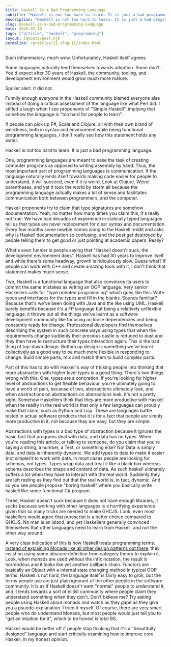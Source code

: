 ```yaml
---
title: Haskell is a Bad Programming Language
subtitle: "Haskell is not too hard to learn. It is just a bad programming language."
description: "Haskell is not too hard to learn. It is just a bad programming language."
slug: haskell-is-a-bad-programming-language
date: 2020-07-10
tags: ["article", "haskell", "programming"]
layout: layouts/post.njk
permalink: /articles/{{ slug }}/index.html
---
```


Such inflammatory, much wow. Unfortunately, Haskell itself agrees.

Some languages naturally lend themselves towards adoption. Some don't. You'd expect after 30 years of Haskell, the community, tooling, and development environment would grow much more mature.

Spoiler alert. It did not.

Funnily enough everyone in the Haskell community blamed everyone else instead of doing a critical assessment of the language like what Perl did. I stifled a laugh when I see proponents of "Simple Haskell", implying that somehow the language is "too hard for people to learn".

If people can pick up F#, Scala and Clojure, all with their own brand of weirdness, both in syntax and environment while being functional programming languages, I don't really see how this statement holds any water.

Haskell is not too hard to learn. It is just a bad programming language.

One, programming languages are meant to ease the task of creating computer programs as opposed to writing assembly by hand. Thus, the most important part of programming languages is communication. If the language naturally lends itself towards making code easier for people to understand, it will succeed, even if it is weird. Look at Clojure. Weird parentheses, and yet it took the world by storm all because the programming language actually makes a lot of sense and facilitates communication both between programmers, and the computer.

Haskell proponents try to claim that type signatures are somehow documentation. Yeah, no matter how many times you claim this, it's really not true. We have had decades of experience in statically typed languages tell us that types are never replacement for clear syntax and documentation. Every few months some newbie comes along to the Haskell reddit and asks why is Haskell documentation so confusing, and the post get destroyed by people telling them to get good or just pointing at academic papers. Really?

What's even funnier is people saying that "Haskell doesn't suck, the development environment does". Haskell has had 30 years to improve itself and while there's some headway, growth is ridiculously slow. Guess what? If people can work with C++ and create amazing tools with it, I don't think that statement makes much sense.

Two, Haskell is a functional language that also convinces its users to commit the same mistakes as writing an OOP language. Very senior Haskellers calls for "type oriented programming" which goes like this: Write types and interfaces for the types and fill in the blanks. Sounds familiar? Because that's we've been doing with Java and the like using UML. Haskell barely benefits because it's a FP language but being a relatively unflexible language, it throws out all the things we've learnt as a software development community like focusing on loose dependencies and being constantly ready for change. Professional developers find themselves describing the system in such concrete ways using types that when the requirements change suddenly their precious castle is reduced to dust and they then have to restructure their types interaction again. This is the bad thing of top-down design. Bottom up design is something we've learnt collectively as a good way to be much more flexible in responding to change. Build simple parts, mix and match them to build complex parts.

Part of this has to do with Haskell's way of tricking people into thinking that more abstraction with higher level types is a good thing. There's two things wrong with this. One, types are a concretion. If you're looking for higher level of abstractions to get flexible behaviour, you're ultimately going to have a world of pain, because of two, abstractions ultimately leak, and when abstractions on abstractions on abstractions leak, it's not a pretty sight. Somehow Haskellers think that they are more productive with Haskell when the reality in the real world is that only a few languages can proudly make that claim, such as Python and Lisp. These are languages battle tested in actual software products that it is for a fact that people are simply more productive in it, not because they are easy, but they are simple.

Abstractions with types is a bad type of abstraction because it ignores the basic fact that programs deal with data, and data has no types. When you're reading this article, or talking to someone, do you claim that you're saying a string, a number, a Text, or something else? No! Data is simply data, and data is inherently dynamic. We add types to data to make it easier (not simpler!) to work with data. In most cases people are looking for schemas, not types. Types wrap data and treat it like a black box whereas schema describes the shape and content of data. As such haskell ultimately suffers a lot when they have to interact with the real world. Suddenly they are left reeling as they find out that the real world is, in fact, dynamic. And so you see people propose "boring haskell" where you basically write haskell like some functional C# program.

Three, Haskell doesn't suck because it does not have enough libraries, it sucks because working with other languages is a horrifying experience given that so many tricks are needed to make GHCJS. Look, even most haskellers would agree that purescript is a better choice compared to GHCJS. No man is an island, and yet Haskellers generally convinced themselves that other languages need to learn from Haskell, and not the other way around.

A very clear indication of this is how Haskell treats programming terms. [Instead of explaining Monads like all other design patterns out there](https://medium.com/glassblade/pragmatic-monad-understanding-c6f6447d1bcb), they insist on using some obscure definition from category theory to explain it. Look, when monads are used without the infix notation, the result is horrendous and it looks like yet another callback chain. Functors are basically an Object with a internal state changing method in typical OOP terms. Haskell is not hard, the language itself is fairly easy to grok, but the terms people use are just plain ignorant of the other people in the software community. It is as if Haskell doesn't want "normal" people to understand it, and it lends towards a sort of elitist community where people claim they understand something when they don't. Don't believe me? Try asking people using Haskell about monads and watch as they gape as they give you a psuedo-explanation. I tried it myself. Of course, there are very smart people who do understand Monads, but most people would just tell you to "get an intuition for it", which to be honest is total BS.

Haskell would be better off if people stop thinking that it's a "beautifully designed" language and start critically examining how to improve core Haskell, in my honest opinion.
